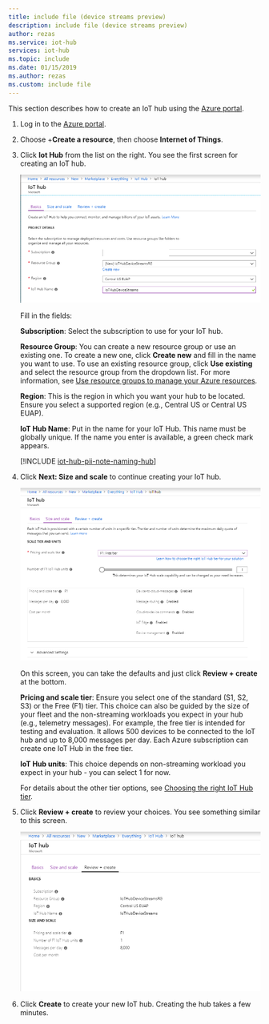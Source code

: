 ```yaml
---
title: include file (device streams preview)
description: include file (device streams preview)
author: rezas
ms.service: iot-hub
services: iot-hub
ms.topic: include
ms.date: 01/15/2019
ms.author: rezas
ms.custom: include file
---
```


This section describes how to create an IoT hub using the [Azure portal](https://portal.azure.com).

1. Log in to the [Azure portal](https://portal.azure.com). 

2. Choose +**Create a resource**, then choose **Internet of Things**.

3. Click **Iot Hub** from the list on the right. You see the first screen for creating an IoT hub.

   ![Screenshot showing creating a hub in the Azure portal](./media/iot-hub-include-create-hub-device-streams/iot-hub-creation-1.png)

   Fill in the fields:

   **Subscription**: Select the subscription to use for your IoT hub.

   **Resource Group**: You can create a new resource group or use an existing one. To create a new one, click **Create new** and fill in the name you want to use. To use an existing resource group, click **Use existing** and select the resource group from the dropdown list. For more information, see [Use resource groups to manage your Azure resources](../articles/azure-resource-manager/resource-group-portal.md).

   **Region**: This is the region in which you want your hub to be located. Ensure you select a supported region (e.g., Central US or Central US EUAP).

   **IoT Hub Name**: Put in the name for your IoT Hub. This name must be globally unique. If the name you enter is available, a green check mark appears.

   [!INCLUDE [iot-hub-pii-note-naming-hub](iot-hub-pii-note-naming-hub.md)]

4. Click **Next: Size and scale** to continue creating your IoT hub.

   ![Screenshot showing setting size and scale for a new IoT hub using the Azure portal](./media/iot-hub-include-create-hub-device-streams/iot-hub-creation-2-free.png)


   On this screen, you can take the defaults and just click **Review + create** at the bottom. 

   **Pricing and scale tier**: Ensure you select one of the standard (S1, S2, S3) or the Free (F1) tier. This choice can also be guided by the size of your fleet and the non-streaming workloads you expect in your hub (e.g., telemetry messages). For example, the free tier is intended for testing and evaluation. It allows 500 devices to be connected to the IoT hub and up to 8,000 messages per day. Each Azure subscription can create one IoT Hub in the free tier. 

   **IoT Hub units**: This choice depends on non-streaming workload you expect in your hub - you can select 1 for now.

   For details about the other tier options, see [Choosing the right IoT Hub tier](../articles/iot-hub/iot-hub-scaling.md).

5. Click **Review + create** to review your choices. You see something similar to this screen.

   ![Screenshot reviewing information for creating the new IoT hub](./media/iot-hub-include-create-hub-device-streams/iot-hub-creation-3-free.png)

6. Click **Create** to create your new IoT hub. Creating the hub takes a few minutes.
